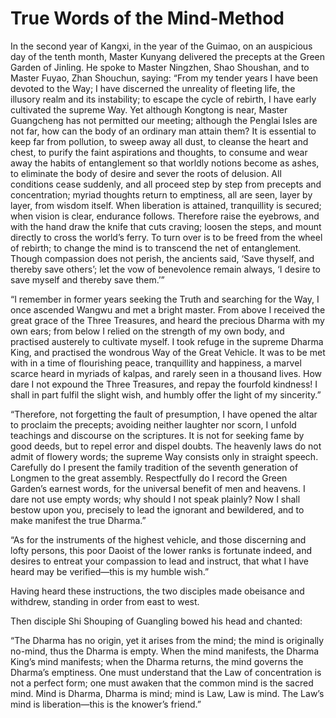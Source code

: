 # True Words of the Mind-Method

In the second year of Kangxi, in the year of the Guimao, on an auspicious day of the tenth month, Master Kunyang delivered the precepts at the Green Garden of Jinling. He spoke to Master Ningzhen, Shao Shoushan, and to Master Fuyao, Zhan Shouchun, saying: “From my tender years I have been devoted to the Way; I have discerned the unreality of fleeting life, the illusory realm and its instability; to escape the cycle of rebirth, I have early cultivated the supreme Way. Yet although Kongtong is near, Master Guangcheng has not permitted our meeting; although the Penglai Isles are not far, how can the body of an ordinary man attain them? It is essential to keep far from pollution, to sweep away all dust, to cleanse the heart and chest, to purify the faint aspirations and thoughts, to consume and wear away the habits of entanglement so that worldly notions become as ashes, to eliminate the body of desire and sever the roots of delusion. All conditions cease suddenly, and all proceed step by step from precepts and concentration; myriad thoughts return to emptiness, all are seen, layer by layer, from wisdom itself. When liberation is attained, tranquillity is secured; when vision is clear, endurance follows. Therefore raise the eyebrows, and with the hand draw the knife that cuts craving; loosen the steps, and mount directly to cross the world’s ferry. To turn over is to be freed from the wheel of rebirth; to change the mind is to transcend the net of entanglement. Though compassion does not perish, the ancients said, ‘Save thyself, and thereby save others’; let the vow of benevolence remain always, ‘I desire to save myself and thereby save them.’”

“I remember in former years seeking the Truth and searching for the Way, I once ascended Wangwu and met a bright master. From above I received the great grace of the Three Treasures, and heard the precious Dharma with my own ears; from below I relied on the strength of my own body, and practised austerely to cultivate myself. I took refuge in the supreme Dharma King, and practised the wondrous Way of the Great Vehicle. It was to be met with in a time of flourishing peace, tranquillity and happiness, a marvel scarce heard in myriads of kalpas, and rarely seen in a thousand lives. How dare I not expound the Three Treasures, and repay the fourfold kindness! I shall in part fulfil the slight wish, and humbly offer the light of my sincerity.”

“Therefore, not forgetting the fault of presumption, I have opened the altar to proclaim the precepts; avoiding neither laughter nor scorn, I unfold teachings and discourse on the scriptures. It is not for seeking fame by good deeds, but to repel error and dispel doubts. The heavenly laws do not admit of flowery words; the supreme Way consists only in straight speech. Carefully do I present the family tradition of the seventh generation of Longmen to the great assembly. Respectfully do I record the Green Garden’s earnest words, for the universal benefit of men and heavens. I dare not use empty words; why should I not speak plainly? Now I shall bestow upon you, precisely to lead the ignorant and bewildered, and to make manifest the true Dharma.”

“As for the instruments of the highest vehicle, and those discerning and lofty persons, this poor Daoist of the lower ranks is fortunate indeed, and desires to entreat your compassion to lead and instruct, that what I have heard may be verified—this is my humble wish.”

Having heard these instructions, the two disciples made obeisance and withdrew, standing in order from east to west.

Then disciple Shi Shouping of Guangling bowed his head and chanted:

“The Dharma has no origin, yet it arises from the mind; the mind is originally no-mind, thus the Dharma is empty. When the mind manifests, the Dharma King’s mind manifests; when the Dharma returns, the mind governs the Dharma’s emptiness. One must understand that the Law of concentration is not a perfect form; one must awaken that the common mind is the sacred mind. Mind is Dharma, Dharma is mind; mind is Law, Law is mind. The Law’s mind is liberation—this is the knower’s friend.”
